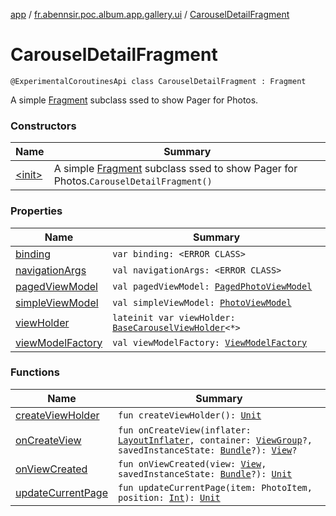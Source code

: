 [app](../../index.md) / [fr.abennsir.poc.album.app.gallery.ui](../index.md) / [CarouselDetailFragment](./index.md)

# CarouselDetailFragment

`@ExperimentalCoroutinesApi class CarouselDetailFragment : Fragment`

A simple [Fragment](#) subclass ssed to show Pager for Photos.

### Constructors

| Name | Summary |
|---|---|
| [&lt;init&gt;](-init-.md) | A simple [Fragment](#) subclass ssed to show Pager for Photos.`CarouselDetailFragment()` |

### Properties

| Name | Summary |
|---|---|
| [binding](binding.md) | `var binding: <ERROR CLASS>` |
| [navigationArgs](navigation-args.md) | `val navigationArgs: <ERROR CLASS>` |
| [pagedViewModel](paged-view-model.md) | `val pagedViewModel: `[`PagedPhotoViewModel`](../../fr.abennsir.poc.album.app.gallery.paging.viewmodel/-paged-photo-view-model/index.md) |
| [simpleViewModel](simple-view-model.md) | `val simpleViewModel: `[`PhotoViewModel`](../../fr.abennsir.poc.album.app.gallery.simple.viewmodel/-photo-view-model/index.md) |
| [viewHolder](view-holder.md) | `lateinit var viewHolder: `[`BaseCarouselViewHolder`](../../fr.abennsir.poc.album.app.gallery.viewholder/-base-carousel-view-holder/index.md)`<*>` |
| [viewModelFactory](view-model-factory.md) | `val viewModelFactory: `[`ViewModelFactory`](../../fr.abennsir.poc.album.app.gallery.viewmodel/-view-model-factory/index.md) |

### Functions

| Name | Summary |
|---|---|
| [createViewHolder](create-view-holder.md) | `fun createViewHolder(): `[`Unit`](https://kotlinlang.org/api/latest/jvm/stdlib/kotlin/-unit/index.html) |
| [onCreateView](on-create-view.md) | `fun onCreateView(inflater: `[`LayoutInflater`](https://developer.android.com/reference/android/view/LayoutInflater.html)`, container: `[`ViewGroup`](https://developer.android.com/reference/android/view/ViewGroup.html)`?, savedInstanceState: `[`Bundle`](https://developer.android.com/reference/android/os/Bundle.html)`?): `[`View`](https://developer.android.com/reference/android/view/View.html)`?` |
| [onViewCreated](on-view-created.md) | `fun onViewCreated(view: `[`View`](https://developer.android.com/reference/android/view/View.html)`, savedInstanceState: `[`Bundle`](https://developer.android.com/reference/android/os/Bundle.html)`?): `[`Unit`](https://kotlinlang.org/api/latest/jvm/stdlib/kotlin/-unit/index.html) |
| [updateCurrentPage](update-current-page.md) | `fun updateCurrentPage(item: PhotoItem, position: `[`Int`](https://kotlinlang.org/api/latest/jvm/stdlib/kotlin/-int/index.html)`): `[`Unit`](https://kotlinlang.org/api/latest/jvm/stdlib/kotlin/-unit/index.html) |

